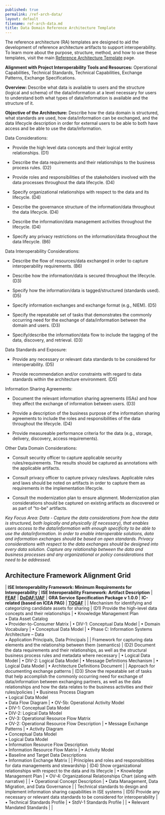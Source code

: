 ```yaml
---
published: true
permalink: /ref-arch-data/
layout: default
filename: ref-arch-data.md
title: Data Domain Reference Architecture Template
---
```


The reference architecture (RA) templates are designed to aid the development of reference architecture artifacts to support interoperability. To learn more about the purpose, structure, method, and how to use these templates, visit the main [Reference Architecture Template](/ref-arch-template) page.

**Alignment with Project Interoperability Tools and Resources:** Operational Capabilities, Technical Standards, Technical Capabilities, Exchange Patterns, Exchange Specifications.

**Overview:** Describe what data is available to users and the structure (logical and schema) of the data/information at a level necessary for users to understand both what types of data/information is available and the structure of it.

**Objective of the Architecture:** Describe how the data domain is structured, what standards are used, how data/information can be exchanged, and the data lifecycle description in order for external users to be able to both have access and be able to use the data/information.

Data Considerations:

* Provide the high level data concepts and their logical entity relationships. (D1)

* Describe the data requirements and their relationships to the business process rules. (D2)

* Provide roles and responsibilities of the stakeholders involved with the data processes throughout the data lifecycle. (D4)

* Specify organizational relationships with respect to the data and its lifecycle. (D4)

* Describe the governance structure of the information/data throughout the data lifecycle. (D4)

* Describe the information/data management activities throughout the lifecycle. (D4)

* Specify any privacy restrictions on the information/data throughout the data lifecycle. (B6)

Data Interoperability Considerations:

* Describe the flow of resources/data exchanged in order to capture interoperability requirements. (B6)

* Describe how the information/data is secured throughout the lifecycle. (D3)

* Specify how the information/data is tagged/structured (standards used). (D5)

* Specify information exchanges and exchange format (e.g., NIEM). (D5)

* Specify the repeatable set of tasks that demonstrates the commonly occurring need for the exchange of data/information between the domain and users. (D3)

* Specify/describe the information/data flow to include the tagging of the data, discovery, and retrieval. (D3)

Data Standards and Exposure:

* Provide any necessary or relevant data standards to be considered for interoperability. (D5)

* Provide recommendation and/or constraints with regard to data standards within the architecture environment. (D5)

Information Sharing Agreements:

* Document the relevant information sharing agreements (ISAs) and how they affect the exchange of information between users. (D3)

* Provide a description of the business purpose of the information sharing agreements to include the roles and responsibilities of the data throughout the lifecycle. (D4)

* Provide measureable performance criteria for the data (e.g., storage, delivery, discovery, access requirements).

Other Data Domain Considerations:

* Consult security officer to capture applicable security rules/requirements. The results should be captured as annotations with the applicable artifacts.

* Consult privacy officer to capture privacy rules/laws. Applicable rules and laws should be noted on artifacts in order to capture them as requirements in the implementation lifecycle.

* Consult the modernization plan to ensure alignment. Modernization plan considerations should be captured on existing artifacts as discovered or as part of "to-be" artifacts.

*Key Focus Area: Data - Capture the data considerations from how the data is structured, both logically and physically (if necessary), that enables users access to the data/information with enough specificity to be able to use the data/information. In order to enable interoperable solutions, data and information exchanges should be based on open standards. Privacy considerations with respect to the data exchanges should be designed into every data solution. Capture any relationship between the data and business processes and any organizational or policy considerations that need to be addressed.*

## Architecture Framework Alignment Grid

| **ISE Interoperability Framework: Minimum Requirements for Interoperability** | **ISE Interoperability Framework: Artifact Description** | [**FEAF**](http://www.whitehouse.gov/sites/default/files/omb/assets/egov_docs/common_approach_to_federal_ea.pdf) | [**DoDAF**/**UAF**](http://dodcio.defense.gov/dodaf20.aspx) | **GRA Service Specification Package v 1.0.0** | **IC-related (based on ICEA PAG)** | [**TOGAF**](http://pubs.opengroup.org/architecture/togaf9-doc/arch/) |
| Mechanism for identifying and categorizing candidate assets for sharing | (D1) Provide the high-level data concepts and their relationships | • Knowledge Management Plan <br/> • Data Asset Catalog <br/> • Provider-to-Consumer Matrix | • DIV-1: Conceptual Data Model | • Domain Vocabulary | •&nbsp;Conceptual Data Model | • Phase C: Information Systems Architecture – Data <br/> • Application Principals, Data Principals |
| Framework for capturing data elements and the relationship between them (semantics) | (D2) Document the data requirements and their relationships, as well as the structural business process rules and metadata where necessary | • Logical Data Model | • DIV-2: Logical Data Model | • Message Definitions Mechanism | • Logical Data Model | • Architecture Definitions Document |
| Approach for documenting exchange patterns | (D3) Show the repeatable set of tasks that help accomplish the commonly occurring need for exchange of data/information between exchanging partners, as well as the data relationships and how the data relates to the business activities and their rules/policies | • Business Process Diagram <br/> • Logical Data Model <br/> • Data Flow Diagram | • OV-5b: Operational Activity Model <br/> • DIV-1: Conceptual Data Model <br/> • DIV-2: Logical Data Model <br/> • OV-3: Operational Resource Flow Matrix <br/> • OV-2: Operational Resource Flow Description | • Message Exchange Patterns |  • Activity Diagram <br/> • Conceptual Data Model <br/> • Logical Data Model <br/> •&nbsp;Information Resource Flow Description <br/> •&nbsp;Information Resource Flow Matrix | • Activity Model <br/> • Baseline and Target Data Descriptions <br/> • Information Exchange Matrix |
| Principles and roles and responsibilities for data managements and stewardship | (D4) Show organizational relationships with respect to the data and its lifecycle | • Knowledge Management Plan | • OV-4: Organizational Relationships Chart (along with narrative) | | •&nbsp;Operational Concept Description | • Data Management, Data Migration, and Data Governance |
| Technical standards to design and implement information sharing capabilities in ISE systems | (D5) Provide any necessary or relevant data standards to be considered for interoperability | • Technical Standards Profile | • StdV-1 Standards Profile | | • Relevant Mandated Standards | |

